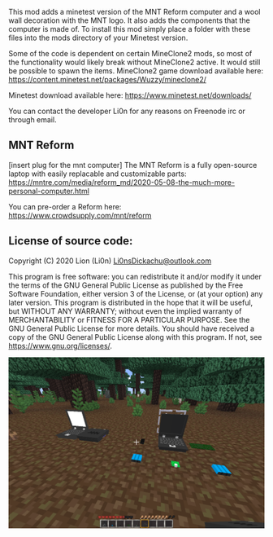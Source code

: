 This mod adds a minetest version of the MNT Reform computer and a wool wall decoration with the MNT logo.
It also adds the components that the computer is made of.
To install this mod simply place a folder with these files into the mods directory of your Minetest version.

Some of the code is dependent on certain MineClone2 mods, so most of the functionality would likely break without MineClone2 active. It would still be possible to spawn the items.
MineClone2 game download available here:
https://content.minetest.net/packages/Wuzzy/mineclone2/

Minetest download available here:
https://www.minetest.net/downloads/

You can contact the developer Li0n for any reasons on Freenode irc or through email.


MNT Reform
-----------------------
[insert plug for the mnt computer]
The MNT Reform is a fully open-source laptop with easily replacable and customizable parts:
https://mntre.com/media/reform_md/2020-05-08-the-much-more-personal-computer.html

You can pre-order a Reform here:
https://www.crowdsupply.com/mnt/reform


License of source code:
-----------------------
Copyright (C) 2020 Lion (Li0n) <Li0nsDickachu@outlook.com>

This program is free software: you can redistribute it and/or modify it under the terms of the GNU General Public License as published by the Free Software Foundation, either version 3 of the License, or (at your option) any later version.
This program is distributed in the hope that it will be useful, but WITHOUT ANY WARRANTY; without even the implied warranty of MERCHANTABILITY or FITNESS FOR A PARTICULAR PURPOSE.  See the GNU General Public License for more details.
You should have received a copy of the GNU General Public License along with this program.  If not, see <https://www.gnu.org/licenses/>.


![MNT Reform Mod Screenshot](/screenshot.png)
